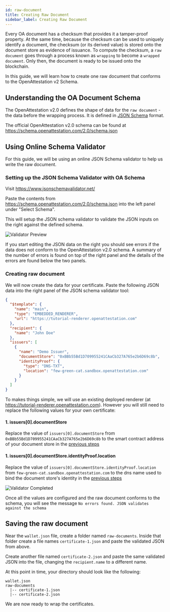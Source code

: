 ```yaml
---
id: raw-document
title: Creating Raw Document
sidebar_label: Creating Raw Document
---
```


Every OA document has a checksum that provides it a tamper-proof property. At the same time, because the checksum can be used to uniquely identify a document, the checksum (or its derived value) is stored onto the document store as evidence of issuance. To compute the checksum, a `raw document` goes through a process known as `wrapping` to become a `wrapped document`. Only then, the document is ready to be issued onto the blockchain.

In this guide, we will learn how to create one raw document that conforms to the OpenAttestation v2 Schema.

## Understanding the OA Document Schema

The OpenAttestation v2.0 defines the shape of data for the `raw document` - the data before the wrapping process. It is defined in [JSON Schema](https://json-schema.org/) format.

The official OpenAttestation v2.0 schema can be found at https://schema.openattestation.com/2.0/schema.json

## Using Online Schema Validator

For this guide, we will be using an online JSON Schema validator to help us write the raw document.

### Setting up the JSON Schema Validator with OA Schema

Visit https://www.jsonschemavalidator.net/

Paste the contents from https://schema.openattestation.com/2.0/schema.json into the left panel under "Select Schema".

This will setup the JSON schema validator to validate the JSON inputs on the right against the defined schema.

![Validator Preview](/docs/verifiable-document/document-data/validator-preview.png)

If you start editing the JSON data on the right you should see errors if the data does not conform to the OpenAttestation v2.0 schema. A summary of the number of errors is found on top of the right panel and the details of the errors are found below the two panels.

### Creating raw document

We will now create the data for your certificate. Paste the following JSON data into the right panel of the JSON schema validator tool:

```json
{
  "$template": {
    "name": "main",
    "type": "EMBEDDED_RENDERER",
    "url": "https://tutorial-renderer.openattestation.com"
  },
  "recipient": {
    "name": "John Doe"
  },
  "issuers": [
    {
      "name": "Demo Issuer",
      "documentStore": "0xBBb55Bd1D709955241CAaCb327A765e2b6D69c8b",
      "identityProof": {
        "type": "DNS-TXT",
        "location": "few-green-cat.sandbox.openattestation.com"
      }
    }
  ]
}
```

To makes things simple, we will use an existing deployed renderer (at https://tutorial-renderer.openattestation.com). However you will still need to replace the following values for your own certificate:

#### 1. issuers[0].documentStore

Replace the value of `issuers[0].documentStore` from `0xBBb55Bd1D709955241CAaCb327A765e2b6D69c8b` to the smart contract address of your document store in the [previous steps](/docs/verifiable-document/document-store)

#### 1. issuers[0].documentStore.identityProof.location

Replace the value of `issuers[0].documentStore.identityProof.location` from `few-green-cat.sandbox.openattestation.com` to the dns name used to bind the document store's identity in the [previous steps](/docs/verifiable-document/dns-proof)

![Validator Completed](/docs/verifiable-document/document-data/validator-completed.png)

Once all the values are configured and the raw document conforms to the schema, you will see the message `No errors found. JSON validates against the schema`

## Saving the raw document

Near the `wallet.json` file, create a folder named `raw-documents`. Inside that folder create a file names `certificate-1.json` and paste the validated JSON from above.

Create another file named `certificate-2.json` and paste the same validated JSON into the file, changing the `recipient.name` to a different name.

At this point in time, your directory should look like the following:

```text
wallet.json
raw-documents
  |-- certificate-1.json
  |-- certificate-2.json
```

We are now ready to wrap the certificates.

